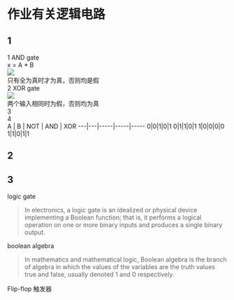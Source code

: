 # 作业有关逻辑电路
## 1
1 AND gate  
x = A * B   
![](https://sub.allaboutcircuits.com/images/04101.png)  
只有全为真时才为真，否则均是假  
2 XOR gate  
![](http://hyperphysics.phy-astr.gsu.edu/hbase/Electronic/ietron/xor.gif)  
两个输入相同时为假，否则均为真  
3  
4  
 A | B | NOT | AND | XOR 
---|---|-----|-----|-----
0|0|1|0|1
0|1|1|0|1
1|0|0|0|0
1|1|0|1|1
## 2
## 3
logic gate  
>In electronics, a logic gate is an idealized or physical device implementing a Boolean function; that is, it performs a logical operation on one or more binary inputs and produces a single binary output.

boolean algebra  
>In mathematics and mathematical logic, Boolean algebra is the branch of algebra in which the values of the variables are the truth values true and false, usually denoted 1 and 0 respectively.

Flip-flop 触发器  
